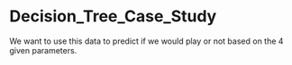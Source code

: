 # Decision_Tree_Case_Study
We want to use this data to predict if we would play or not based on the 4 given parameters.
